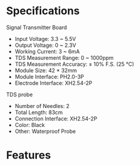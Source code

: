 ---
---

# Specifications

Signal Transmitter Board
- Input Voltage: 3.3 ~ 5.5V
- Output Voltage: 0 ~ 2.3V
- Working Current: 3 ~ 6mA
- TDS Measurement Range: 0 ~ 1000ppm
- TDS Measurement Accuracy: ± 10% F.S. (25 ℃)
- Module Size: 42 * 32mm
- Module Interface: PH2.0-3P
- Electrode Interface: XH2.54-2P

TDS probe
- Number of Needles: 2
- Total Length: 83cm
- Connection Interface: XH2.54-2P
- Color: Black
- Other: Waterproof Probe

# Features
